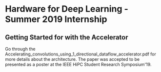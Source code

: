 Hardware for Deep Learning - Summer 2019 Internship
===================================================

Getting Started for with the Accelerator
----------------------------

Go through the Accelerating_convolutions_using_1_directional_dataflow_accelerator.pdf for more details about the architecture. The paper was accepted to be presented as a poster at the IEEE HiPC Student Research Symposium'19.


